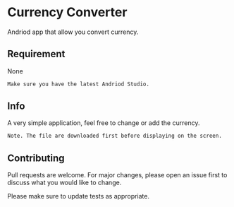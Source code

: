 # Currency Converter

Andriod app that allow you convert currency.

## Requirement

None

```bash
Make sure you have the latest Andriod Studio.
```

## Info

A very simple application, feel free to change or add the currency.

```bash
Note. The file are downloaded first before displaying on the screen.
```

## Contributing
Pull requests are welcome. For major changes, please open an issue first to discuss what you would like to change.

Please make sure to update tests as appropriate.
